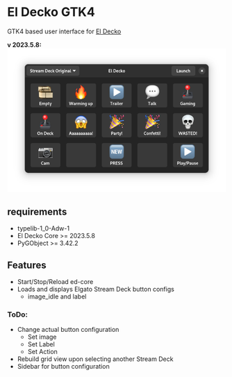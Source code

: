 # El Decko GTK4
GTK4 based user interface for [El Decko](https://github.com/Z-Ray-Entertainment/el-decko)

**v 2023.5.8:**
![](ed_ui_gtk4/assets/el_decko_gtk4_2023_05_08.png)

## requirements
- typelib-1_0-Adw-1
- El Decko Core >= 2023.5.8
- PyGObject >= 3.42.2

## Features
- Start/Stop/Reload ed-core
- Loads and displays Elgato Stream Deck button configs
  - image_idle and label

### ToDo:
- Change actual button configuration
  - Set image
  - Set Label
  - Set Action
- Rebuild grid view upon selecting another Stream Deck
- Sidebar for button configuration